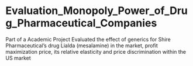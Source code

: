 # Evaluation_Monopoly_Power_of_Drug_Pharmaceutical_Companies
Part of a Academic Project
Evaluated the effect of generics for Shire Pharmaceutical’s drug Lialda (mesalamine) in the market, profit maximization price, 
its relative elasticity and price discrimination within the US market 
